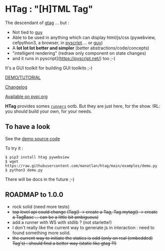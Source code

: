 # HTag : "[H]TML Tag"

The descendant of [gtag](https://github.com/manatlan/gtag) ... but :

 * Not tied to [guy](https://github.com/manatlan/guy)
 * Able to be used in anything which can display html/js/css (pywebview, cefpython3, a browser, in [pyscript](https://pyscript.net/).... or [guy](https://github.com/manatlan/guy))
 * A **lot lot lot better and simpler** (better abstractions/code/concepts)
 * "intelligent rendering" (redraw only component on state changes)
 * and it runs in pyscript](https://pyscript.net/) too ;-)

It's a GUI toolkit for building GUI toolkits ;-)

[DEMO/TUTORIAL](https://htag.glitch.me/)

[Changelog](changelog.md)

[Available on pypi.org](https://pypi.org/project/htag/)

**HTag** provides somes [`runners`](htag/runners) ootb. But they are just here, for the show. IRL: you should build your own, for your needs.

## To have a look

See the [demo source code](https://github.com/manatlan/htag/blob/main/examples/demo.py)

To try it :

    $ pip3 install htag pywebview
    $ wget https://raw.githubusercontent.com/manatlan/htag/main/examples/demo.py
    $ python3 demo.py

There will be docs in the future ;-)

## ROADMAP to 1.0.0

 * rock solid (need more tests)
 * ~~top level api could change (Tag() -> create a Tag, Tag.mytag() -> create a TagBase ... can be a little bit ambiguous)~~
 * add a runner with WS with stdlib ? (not starlette!)
 * I don't really like the current way to generate js in interaction : need to found something more solid.
 * ~~the current way to initiate the statics is odd (only on real (embedded) Tag's) : should find a better way (static like gtag ?!)~~


